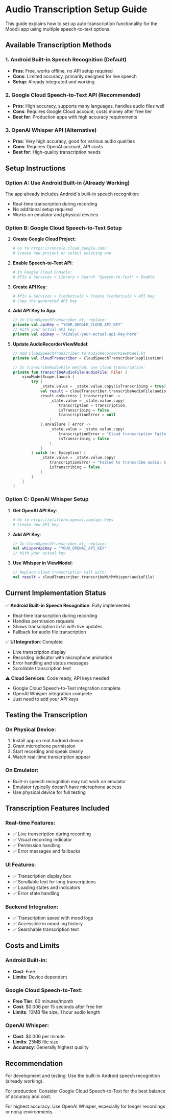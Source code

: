 # Audio Transcription Setup Guide

This guide explains how to set up auto-transcription functionality for the Moodii app using multiple speech-to-text options.

## Available Transcription Methods

### 1. Android Built-in Speech Recognition (Default)
- **Pros**: Free, works offline, no API setup required
- **Cons**: Limited accuracy, primarily designed for live speech
- **Setup**: Already integrated and working

### 2. Google Cloud Speech-to-Text API (Recommended)
- **Pros**: High accuracy, supports many languages, handles audio files well
- **Cons**: Requires Google Cloud account, costs money after free tier
- **Best for**: Production apps with high accuracy requirements

### 3. OpenAI Whisper API (Alternative)
- **Pros**: Very high accuracy, good for various audio qualities
- **Cons**: Requires OpenAI account, API costs
- **Best for**: High-quality transcription needs

## Setup Instructions

### Option A: Use Android Built-in (Already Working)
The app already includes Android's built-in speech recognition:
- Real-time transcription during recording
- No additional setup required
- Works on emulator and physical devices

### Option B: Google Cloud Speech-to-Text Setup

1. **Create Google Cloud Project**:
   ```bash
   # Go to https://console.cloud.google.com/
   # Create new project or select existing one
   ```

2. **Enable Speech-to-Text API**:
   ```bash
   # In Google Cloud Console:
   # APIs & Services > Library > Search "Speech-to-Text" > Enable
   ```

3. **Create API Key**:
   ```bash
   # APIs & Services > Credentials > Create Credentials > API Key
   # Copy the generated API key
   ```

4. **Add API Key to App**:
   ```kotlin
   // In CloudSpeechTranscriber.kt, replace:
   private val apiKey = "YOUR_GOOGLE_CLOUD_API_KEY"
   // With your actual API key:
   private val apiKey = "AIzaSyC-your-actual-api-key-here"
   ```

5. **Update AudioRecorderViewModel**:
   ```kotlin
   // Add CloudSpeechTranscriber to AudioRecorderViewModel.kt
   private val cloudTranscriber = CloudSpeechTranscriber(application)
   
   // In transcribeAudioFile method, use cloud transcription:
   private fun transcribeAudioFile(audioFile: File) {
       viewModelScope.launch {
           try {
               _state.value = _state.value.copy(isTranscribing = true)
               val result = cloudTranscriber.transcribeAudioFile(audioFile)
               result.onSuccess { transcription ->
                   _state.value = _state.value.copy(
                       transcription = transcription,
                       isTranscribing = false,
                       transcriptionError = null
                   )
               }.onFailure { error ->
                   _state.value = _state.value.copy(
                       transcriptionError = "Cloud transcription failed: ${error.message}",
                       isTranscribing = false
                   )
               }
           } catch (e: Exception) {
               _state.value = _state.value.copy(
                   transcriptionError = "Failed to transcribe audio: ${e.message}",
                   isTranscribing = false
               )
           }
       }
   }
   ```

### Option C: OpenAI Whisper Setup

1. **Get OpenAI API Key**:
   ```bash
   # Go to https://platform.openai.com/api-keys
   # Create new API key
   ```

2. **Add API Key**:
   ```kotlin
   // In CloudSpeechTranscriber.kt, replace:
   val whisperApiKey = "YOUR_OPENAI_API_KEY"
   // With your actual key
   ```

3. **Use Whisper in ViewModel**:
   ```kotlin
   // Replace cloud transcription call with:
   val result = cloudTranscriber.transcribeWithWhisper(audioFile)
   ```

## Current Implementation Status

✅ **Android Built-in Speech Recognition**: Fully implemented
- Real-time transcription during recording
- Handles permission requests
- Shows transcription in UI with live updates
- Fallback for audio file transcription

✅ **UI Integration**: Complete
- Live transcription display
- Recording indicator with microphone animation
- Error handling and status messages
- Scrollable transcription text

⚠️ **Cloud Services**: Code ready, API keys needed
- Google Cloud Speech-to-Text integration complete
- OpenAI Whisper integration complete
- Just need to add your API keys

## Testing the Transcription

### On Physical Device:
1. Install app on real Android device
2. Grant microphone permission
3. Start recording and speak clearly
4. Watch real-time transcription appear

### On Emulator:
- Built-in speech recognition may not work on emulator
- Emulator typically doesn't have microphone access
- Use physical device for full testing

## Transcription Features Included

### Real-time Features:
- ✅ Live transcription during recording
- ✅ Visual recording indicator
- ✅ Permission handling
- ✅ Error messages and fallbacks

### UI Features:
- ✅ Transcription display box
- ✅ Scrollable text for long transcriptions
- ✅ Loading states and indicators
- ✅ Error state handling

### Backend Integration:
- ✅ Transcription saved with mood logs
- ✅ Accessible in mood log history
- ✅ Searchable transcription text

## Costs and Limits

### Android Built-in: 
- **Cost**: Free
- **Limits**: Device dependent

### Google Cloud Speech-to-Text:
- **Free Tier**: 60 minutes/month
- **Cost**: $0.006 per 15 seconds after free tier
- **Limits**: 10MB file size, 1 hour audio length

### OpenAI Whisper:
- **Cost**: $0.006 per minute
- **Limits**: 25MB file size
- **Accuracy**: Generally highest quality

## Recommendation

For development and testing: Use the built-in Android speech recognition (already working).

For production: Consider Google Cloud Speech-to-Text for the best balance of accuracy and cost.

For highest accuracy: Use OpenAI Whisper, especially for longer recordings or noisy environments.
